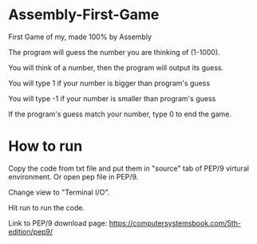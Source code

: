 # Assembly-First-Game
First Game of my, made 100% by Assembly

The program will guess the number you are thinking of (1-1000).

You will think of a number, then the program will output its guess.

You will type 1 if your number is bigger than program's guess

You will type -1 if your number is smaller than program's guess

If the program's guess match your number, type 0 to end the game.

# How to run
Copy the code from txt file and put them in "source" tab of PEP/9 virtural environment. Or open pep file in PEP/9.

Change view to "Terminal I/O".

Hit run to run the code.

Link to PEP/9 download page: https://computersystemsbook.com/5th-edition/pep9/
